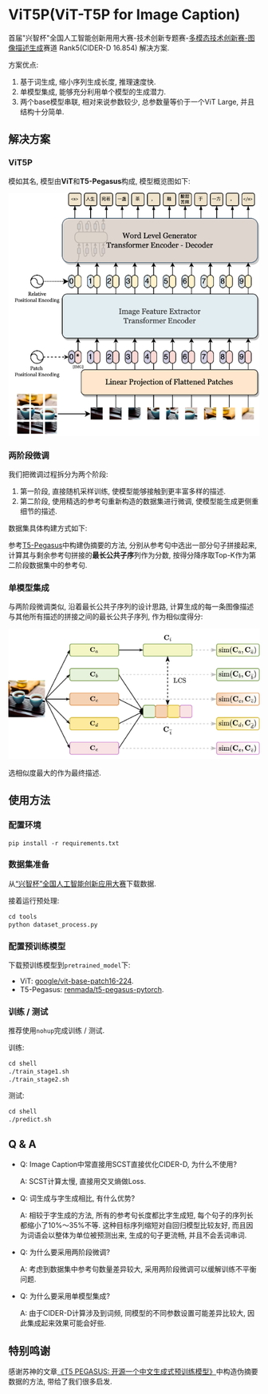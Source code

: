 # ViT5P(ViT-T5P for Image Caption)

首届"兴智杯"全国人工智能创新用用大赛-技术创新专题赛-[多模态技术创新赛-图像描述生成](http://www.aiinnovation.com.cn/#/trackDetail?id=27)赛道 Rank5(CIDER-D 16.854) 解决方案.

方案优点:

1. 基于词生成, 缩小序列生成长度, 推理速度快. 
2. 单模型集成, 能够充分利用单个模型的生成潜力.
3. 两个base模型串联, 相对来说参数较少, 总参数量等价于一个ViT Large, 并且结构十分简单. 

## 解决方案

### ViT5P

模如其名, 模型由**ViT**和**T5-Pegasus**构成, 模型概览图如下:

<div align="center">
    <img src="assets/model.png">
</div>

### 两阶段微调

我们把微调过程拆分为两个阶段:

1. 第一阶段, 直接随机采样训练, 使模型能够接触到更丰富多样的描述. 
2. 第二阶段, 使用精选的参考句重新构造的数据集进行微调, 使模型能生成更侧重细节的描述.

数据集具体构建方式如下:

参考[T5-Pegasus](https://kexue.fm/archives/8209)中构建伪摘要的方法, 分别从参考句中选出一部分句子拼接起来, 计算其与剩余参考句拼接的**最长公共子序**列作为分数, 按得分降序取Top-K作为第二阶段数据集中的参考句.

### 单模型集成

与两阶段微调类似, 沿着最长公共子序列的设计思路, 计算生成的每一条图像描述与其他所有描述的拼接之间的最长公共子序列, 作为相似度得分:

<div align="center">
    <img src="assets/ensemble.png">
</div>

选相似度最大的作为最终描述.

## 使用方法

### 配置环境

```shell
pip install -r requirements.txt
```

### 数据集准备

从[“兴智杯”全国人工智能创新应用大赛](http://www.aiinnovation.com.cn/#/trackDetail?id=27)下载数据.

接着运行预处理:

```shell
cd tools
python dataset_process.py
```

### 配置预训练模型

下载预训练模型到`pretrained_model`下:
 - ViT: [google/vit-base-patch16-224](https://huggingface.co/google/vit-base-patch16-224).
 - T5-Pegasus: [renmada/t5-pegasus-pytorch](https://github.com/renmada/t5-pegasus-pytorch).

### 训练 / 测试

推荐使用`nohup`完成训练 / 测试.

训练:
```shell
cd shell
./train_stage1.sh
./train_stage2.sh
```

测试:
```shell
cd shell
./predict.sh
```

## Q & A

 - Q: Image Caption中常直接用SCST直接优化CIDER-D, 为什么不使用?
 
   A: SCST计算太慢, 直接用交叉熵做Loss.

- Q: 词生成与字生成相比, 有什么优势?

    A: 相较于字生成的方法, 所有的参考句长度都比字生成短, 每个句子的序列长都缩小了10%～35%不等. 这种目标序列缩短对自回归模型比较友好, 而且因为词语会以整体为单位被预测出来, 生成的句子更流畅, 并且不会丢词串词.

- Q: 为什么要采用两阶段微调?

    A: 考虑到数据集中参考句数量差异较大, 采用两阶段微调可以缓解训练不平衡问题. 

- Q: 为什么要采用单模型集成? 

    A: 由于CIDER-D计算涉及到词频, 同模型的不同参数设置可能差异比较大, 因此集成起来效果可能会好些.


## 特别鸣谢

感谢苏神的文章[《T5 PEGASUS: 开源一个中文生成式预训练模型》](https://kexue.fm/archives/8209)中构造伪摘要数据的方法, 带给了我们很多启发.